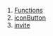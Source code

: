 1.  [Functions](widgets_invite_child/#functions)
2.  [iconButton](widgets_invite_child/iconButton.html)
3.  [invite](widgets_invite_child/invite.html)
